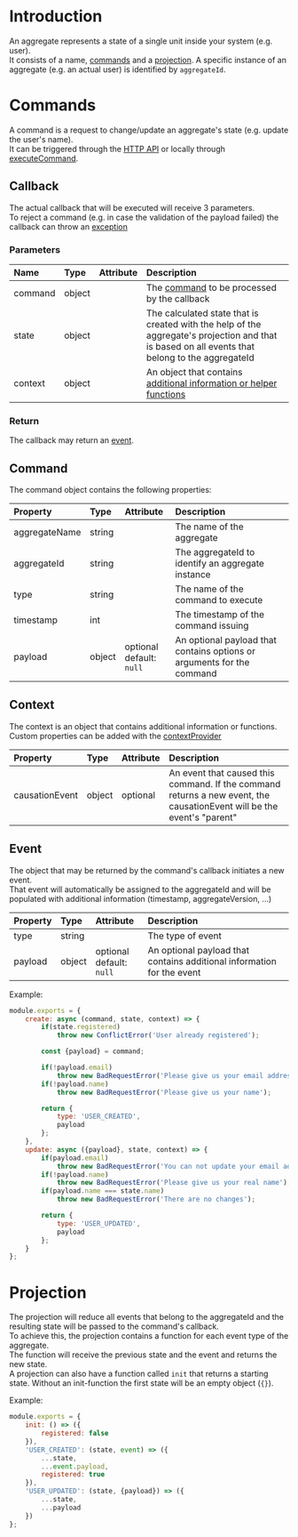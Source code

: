 # Introduction
An aggregate represents a state of a single unit inside your system (e.g. user).  
It consists of a name, [commands](Aggregates#Commands) and a [projection](Aggregates#Projection).
A specific instance of an aggregate (e.g. an actual user) is identified by `aggregateId`.

# Commands
A command is a request to change/update an aggregate's state (e.g. update the user's name).  
It can be triggered through the [HTTP API](HTTP-API#Commands) or locally through [executeCommand](Blackrik#executeCommand).

## Callback
The actual callback that will be executed will receive 3 parameters.  
To reject a command (e.g. in case the validation of the payload failed) the callback can throw an [exception](Blackrik#ERRORS)

### Parameters
Name | Type | Attribute | Description
:--- | :--- | :--- | :---
command | object | | The [command](#Command) to be processed by the callback
state | object | | The calculated state that is created with the help of the aggregate's projection and that is based on all events that belong to the aggregateId
context | object | | An object that contains [additional information or helper functions](#Context)

### Return
The callback may return an [event](#Event).

## Command
The command object contains the following properties:

Property | Type | Attribute | Description
:--- | :--- | :--- | :---
aggregateName | string | | The name of the aggregate
aggregateId | string | | The aggregateId to identify an aggregate instance
type | string | | The name of the command to execute
timestamp | int | | The timestamp of the command issuing
payload | object | optional<br>default: `null` | An optional payload that contains options or arguments for the command

## Context
The context is an object that contains additional information or functions.  
Custom properties can be added with the [contextProvider](Config#contextProvider)

Property | Type | Attribute | Description
:--- | :--- | :--- | :---
causationEvent | object | optional | An event that caused this command. If the command returns a new event, the causationEvent will be the event's "parent"

## Event
The object that may be returned by the command's callback initiates a new event.  
That event will automatically be assigned to the aggregateId and will be populated with additional information (timestamp, aggregateVersion, ...)

Property | Type | Attribute | Description
:--- | :--- | :--- | :---
type | string | | The type of event
payload | object | optional<br>default: `null` | An optional payload that contains additional information for the event

Example:
```javascript
module.exports = {
    create: async (command, state, context) => {
        if(state.registered)
            throw new ConflictError('User already registered');

        const {payload} = command;

        if(!payload.email)
            throw new BadRequestError('Please give us your email address, so we can send spam');
        if(!payload.name)
            throw new BadRequestError('Please give us your name');

        return {
            type: 'USER_CREATED',
            payload
        };
    },
    update: async ({payload}, state, context) => {
        if(payload.email)
            throw new BadRequestError('You can not update your email address');
        if(!payload.name)
            throw new BadRequestError('Please give us your real name');
        if(payload.name === state.name)
            throw new BadRequestError('There are no changes');

        return {
            type: 'USER_UPDATED',
            payload
        };
    }
};
```

# Projection
The projection will reduce all events that belong to the aggregateId and the resulting state will be passed to the command's callback.  
To achieve this, the projection contains a function for each event type of the aggregate.  
The function will receive the previous state and the event and returns the new state.  
A projection can also have a function called `init` that returns a starting state. Without an init-function the first state will be an empty object (`{}`).

Example:
```javascript
module.exports = {
    init: () => ({
        registered: false
    }),
    'USER_CREATED': (state, event) => ({
        ...state,
        ...event.payload,
        registered: true
    }),
    'USER_UPDATED': (state, {payload}) => ({
        ...state,
        ...payload
    })
};
```